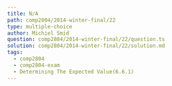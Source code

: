 ```yaml
---
title: N/A
path: comp2804/2014-winter-final/22
type: multiple-choice
author: Michiel Smid
question: comp2804/2014-winter-final/22/question.ts
solution: comp2804/2014-winter-final/22/solution.md
tags:
  - comp2804
  - comp2804-exam
  - Determining The Expected Value(6.6.1)
---
```

